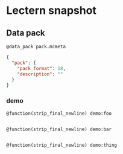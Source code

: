# Lectern snapshot

## Data pack

`@data_pack pack.mcmeta`

```json
{
  "pack": {
    "pack_format": 18,
    "description": ""
  }
}
```

### demo

`@function(strip_final_newline) demo:foo`

```mcfunction

```

`@function(strip_final_newline) demo:bar`

```mcfunction

```

`@function(strip_final_newline) demo:thing`

```mcfunction

```
